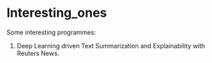 # Interesting_ones

Some interesting programmes:
1. Deep Learning driven Text Summarization and Explainability with Reuters News.
